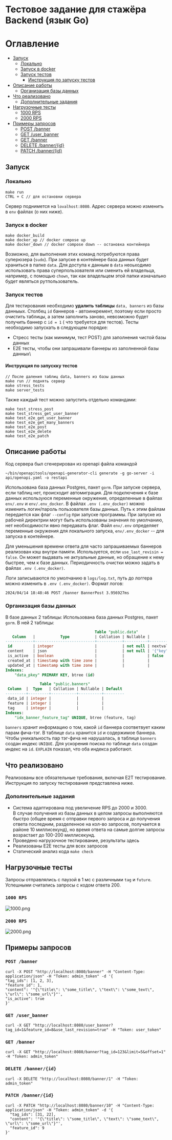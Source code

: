 # Тестовое задание для стажёра Backend (язык Go)

# Оглавление

- [Запуск](#запуск)
    - [Локально](#локально)
    - [Запуск в docker](#запуск-в-docker)
    - [Запуск тестов](#запуск-тестов)
        - [Инструкция по запуску тестов](#инструкция-по-запускку-тестов)
- [Описание работы](#описание-работы)
    - [Организация базы данных](#организация-базы-данных)
- [Что реализовано](#что-реализовано)
    - [Дополнительные задания](#дополнительные-задания)
- [Нагрузочные тесты](#нагрузочные-тесты)
    - [1000 RPS](#1000-rps)
    - [2000 RPS](#2000-rps)
- [Примеры запросов](#примеры-запросов)
    - [POST /banner](#post-banner)
    - [GET /user_banner](#get-user_banner)
    - [GET /banner](#get-banner)
    - [DELETE /banner/{id}](#delete-bannerid)
    - [PATCH /banner/{id}](#patch-bannerid)


## Запуск
### Локально
```shell
make run
CTRL + C // для остановки сервера 
``` 
Сервер поднимется на ```lovalhost:8080```. Адрес сервера можно изменить в ```env``` файлах (о них ниже).
### Запуск в docker
```shell
make docker_build
make docker_up // docker compose up
make docker_down // docker compose down -- остановка контейнера
```
Возможно, для выполнения этих команд потребуются права суперюзера (```sudo```). При запуске в контейнере база данных 
будет храниться в папке ```data```. Для доступа к данным в ```data``` неоьходимо использовать права суперпользователя или 
сменить ей владельца, например, с помощью ```chown```, так как владельцем этой папки изначально будет являться рутпользователь.

### Запуск тестов
Для тестирования необходимо **удалить** **таблицы** ```data, banners``` из базы данныых. Столбец ```id``` баннеров - автоинкремент, поэтому если просто очистить таблицы, а затем заполнить заново, невозможно будет получить баннер с ```id = 1``` ( что требуется для тестов).
Тесты необходимо запускать в следующем порядке:
* Стресс тесты (как минимум, тест POST) для заполнения чистой базы данных
* E2E тесты, чтобы они запрашивали баннеры из заполненной базы данных\

#### Инструкция по запускку тестов
```shell
// После даления таблиц data, banners из базы данных
make run // поднять сервер
make stress_tests
make server_tests
```

Также каждый тест можно запустить отдельно командами: 
```shell
make test_stress_post
make test_stress_get_user_banner
make test_e2e_get_user_banner
make test_e2e_get_many_banners
make test_e2e_post
make test_e2e_delete
make test_e2e_patch
```


## Описание работы
Код сервера был сгенерирован из openapi файла командой
```shell
~/bin/openapitools/openapi-generator-cli generate -g go-server -i api/openapi.yaml -o restapi
```
Использована база данных Postgres, пакет ```gorm```. При запуске сервера, если таблиц нет, происходит автомиграция. 
Для подключения к базе данных используюся переменные окружения, определенные в файлах ```env/.env``` и ```env/.env_docker```.
В файлах ```.env (.env_docker)``` можно изменить логин/пароль пользователя базы данных.
Путь к этим файлам передается как флаг ```--config``` при запуске программы. При запуске из рабочей директрии могут быть использованы значения по умолчанию, нет необходимости явно передавать флаг.
Файл ```env/.env``` определяет переменные окружения для локального запуска, ```env/.env_docker``` -- для запуска в контейнере.

Для уменьшения времени ответа для часто запрашиваемых баннеров реализован кэш внутри памяти. Используется, если ```use_last_revisin = false```. Он может выдавать не актуальные данные, но обращение к нему быстрее, чем к базе данных. 
Периодичность очистки можно задать в файлах ```.env (.env_docker)```.

Логи записываются по умолчанию в ```logs/log.txt```, путь до логгера можно изменить в ```.env (.env_docker)```. Формат логов:
```
2024/04/14 18:48:46 POST /banner BannerPost 3.956927ms
```



### Организация базы данных
В базе данных 2 таблицы:
Использована база данных Postgres, пакет ```gorm```. В ней 2 таблицы:
``` SQL
                                       Table "public.data"
   Column   |           Type           | Collation | Nullable |             Default              
------------+--------------------------+-----------+----------+----------------------------------
 id         | integer                  |           | not null | nextval('data_id_seq'::regclass)
 content    | json                     |           | not null | '{"key": "value"}'::json
 is_active  | boolean                  |           |          | false
 created_at | timestamp with time zone |           |          | 
 updated_at | timestamp with time zone |           |          | 
Indexes:
    "data_pkey" PRIMARY KEY, btree (id)

```

``` SQL
               Table "public.banners"
 Column  |  Type   | Collation | Nullable | Default 
---------+---------+-----------+----------+---------
 data_id | integer |           |          | 
 feature | integer |           |          | 
 tag     | integer |           |          | 
Indexes:
    "idx_banner_feature_tag" UNIQUE, btree (feature, tag)
```
```banners``` хранит информацию о том, какой ```id``` баннера соответвует каким парам фича-тэг. В таблице ```data``` хранится ```id```  и содержимое баннера.
Чтобы уникальность пар тэг-фича не нарушалась, в таблице ```banners``` создан индекс ```UNIQUE```. Для ускорения поиска по таблице ```data``` создан индекс на ```id```. ```EXPLAIN``` показал, что оба индекса работают.


## Что реализовано
Реализованы все обязательные требования, включая E2T тестирование.
Инструкция по запуску тестирования представлена ниже.
### Дополнительные задания
* Система адаптирована под увеличение RPS до 2000 и 3000.\
В случае получения из базы данных в целом запросы выполняются быстро (общее время с отправки первого запроса и до получения ответа последним, разделенное на кол-во запросов, получается в районе 10 миллисекунд), но время ответа на самые долгие запросы возрастает до 100-200 миллисекунд.
* Проведено нагрузочное тестирование, результаты здесь 
* Реализованы Е2Е тесты для всех запросов
* Статический анализ кода ```make check```


## Нагрузочные тесты
Запросы отправлялись с паузой в 1 мс с различными ```tag``` и ```future```. Успешными считались запросы с кодом ответа 200.
### ```1000 RPS```
![1000.png](src/img/1000.png)



### ```2000 RPS```
![2000.png](src/img/2000.png)

## Примеры запросов
### ```POST /banner```
```shell
curl -X POST "http://localhost:8080/banner" -H "Content-Type: application/json" -H "Token: admin_token" -d '{
"tag_ids": [1, 2, 3],
"feature_id": 1,
"content": '"{\"title\": \"some_title\", \"text\": \"some_text\", \"url\": \"some_url\"}"',
"is_active": true
}'
```
### ```GET /user_banner```
```shell
curl -X GET "http://localhost:8080/user_banner?tag_id=1&feature_id=8&use_last_revision=true" -H "Token: user_token"
```
### ```GET /banner```
```shell
curl -X GET "http://localhost:8080/banner?tag_id=123&limit=5&offset=1" -H "Token: admin_token"
```
### ```DELETE /banner/{id}```
```shell
curl -X DELETE "http://localhost:8080/banner/1" -H "Token: admin_token"
```
### ```PATCH /banner/{id}```
```shell
curl -X PATCH "http://localhost:8080/banner/10" -H "Content-Type: application/json" -H "Token: admin_token" -d '{
  "tag_ids": [31, 22],
  "content": '"{\"title\": \"some_title\", \"text\": \"some_text\", \"url\": \"some_url\"}"',
  "feature_id": 9
}'
```
